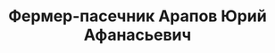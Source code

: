 ---
title: 'Фермер-пасечник Арапов Юрий Афанасьевич'
location: 'Деревня Красоты на реке Барда. Берёзовский район, Пермский край, Россия'
categories: [as-the-first-settlers]
tags: [all, 2015]
---
